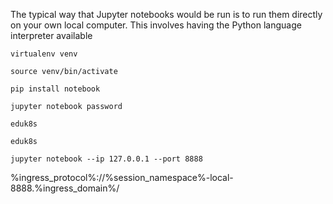 The typical way that Jupyter notebooks would be run is to run them directly on your own local computer. This involves having the Python language interpreter available

```execute
virtualenv venv
```

```execute
source venv/bin/activate
```

```execute
pip install notebook
```

```execute
jupyter notebook password
```

```execute
eduk8s
```

```execute
eduk8s
```

```execute
jupyter notebook --ip 127.0.0.1 --port 8888
```

%ingress_protocol%://%session_namespace%-local-8888.%ingress_domain%/
